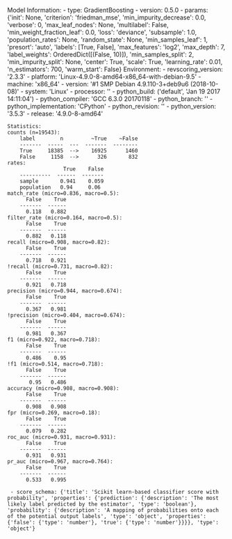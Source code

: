 Model Information:
	 - type: GradientBoosting
	 - version: 0.5.0
	 - params: {'init': None, 'criterion': 'friedman_mse', 'min_impurity_decrease': 0.0, 'verbose': 0, 'max_leaf_nodes': None, 'multilabel': False, 'min_weight_fraction_leaf': 0.0, 'loss': 'deviance', 'subsample': 1.0, 'population_rates': None, 'random_state': None, 'min_samples_leaf': 1, 'presort': 'auto', 'labels': [True, False], 'max_features': 'log2', 'max_depth': 7, 'label_weights': OrderedDict([(False, 10)]), 'min_samples_split': 2, 'min_impurity_split': None, 'center': True, 'scale': True, 'learning_rate': 0.01, 'n_estimators': 700, 'warm_start': False}
	Environment:
	 - revscoring_version: '2.3.3'
	 - platform: 'Linux-4.9.0-8-amd64-x86_64-with-debian-9.5'
	 - machine: 'x86_64'
	 - version: '#1 SMP Debian 4.9.110-3+deb9u6 (2018-10-08)'
	 - system: 'Linux'
	 - processor: ''
	 - python_build: ('default', 'Jan 19 2017 14:11:04')
	 - python_compiler: 'GCC 6.3.0 20170118'
	 - python_branch: ''
	 - python_implementation: 'CPython'
	 - python_revision: ''
	 - python_version: '3.5.3'
	 - release: '4.9.0-8-amd64'
	
	Statistics:
	counts (n=19543):
		label        n         ~True    ~False
		-------  -----  ---  -------  --------
		True     18385  -->    16925      1460
		False     1158  -->      326       832
	rates:
		              True    False
		----------  ------  -------
		sample       0.941    0.059
		population   0.94     0.06
	match_rate (micro=0.836, macro=0.5):
		  False    True
		-------  ------
		  0.118   0.882
	filter_rate (micro=0.164, macro=0.5):
		  False    True
		-------  ------
		  0.882   0.118
	recall (micro=0.908, macro=0.82):
		  False    True
		-------  ------
		  0.718   0.921
	!recall (micro=0.731, macro=0.82):
		  False    True
		-------  ------
		  0.921   0.718
	precision (micro=0.944, macro=0.674):
		  False    True
		-------  ------
		  0.367   0.981
	!precision (micro=0.404, macro=0.674):
		  False    True
		-------  ------
		  0.981   0.367
	f1 (micro=0.922, macro=0.718):
		  False    True
		-------  ------
		  0.486    0.95
	!f1 (micro=0.514, macro=0.718):
		  False    True
		-------  ------
		   0.95   0.486
	accuracy (micro=0.908, macro=0.908):
		  False    True
		-------  ------
		  0.908   0.908
	fpr (micro=0.269, macro=0.18):
		  False    True
		-------  ------
		  0.079   0.282
	roc_auc (micro=0.931, macro=0.931):
		  False    True
		-------  ------
		  0.931   0.931
	pr_auc (micro=0.967, macro=0.764):
		  False    True
		-------  ------
		  0.533   0.995
	
	 - score_schema: {'title': 'Scikit learn-based classifier score with probability', 'properties': {'prediction': {'description': 'The most likely label predicted by the estimator', 'type': 'boolean'}, 'probability': {'description': 'A mapping of probabilities onto each of the potential output labels', 'type': 'object', 'properties': {'false': {'type': 'number'}, 'true': {'type': 'number'}}}}, 'type': 'object'}

